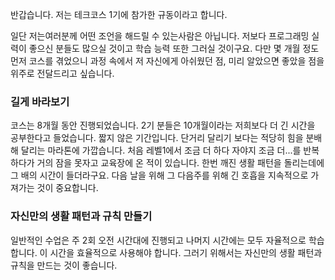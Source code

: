 반갑습니다. 저는 테크코스 1기에 참가한 규동이라고 합니다.

일단 저는여러분께 어떤 조언을 해드릴 수 있는사람은 아닙니다. 저보다 프로그래밍 실력이 좋으신 분들도 많으실 것이고 학습 능력 또한 그러실 것이구요. 다만 몇 개월 정도 먼저 코스를 겪었으니 과정 속에서 저 자신에게 아쉬웠던 점, 미리 알았으면 좋았을 점을 위주로 전달드리고 싶습니다. 

### 길게 바라보기

코스는 8개월 동안 진행되었습니다. 2기 분들은 10개월이라는 저희보다 더 긴 시간을 공부한다고 들었습니다. 짧지 않은 기간입니다. 단거리 달리기 보다는 적당히 힘을 분배해 달리는 마라톤에 가깝습니다. 처음 레벨1에서 조금 더 하다 자야지 조금 더...를 반복하다가 거의 잠을 못자고 교육장에 온 적이 있습니다. 한번 깨진 생활 패턴을 돌리는데에 그 배의 시간이 들더라구요. 다음 날을 위해 그 다음주를 위해 긴 호흡을 지속적으로 가져가는 것이 중요합니다. 

### 자신만의 생활 패턴과 규칙 만들기

일반적인 수업은 주 2회 오전 시간대에 진행되고 나머지 시간에는 모두 자율적으로 학습합니다. 이 시간을 효율적으로 사용해야 합니다. 그러기 위해서는 자신만의 생활 패턴과 규칙을 만드는 것이 좋습니다.
